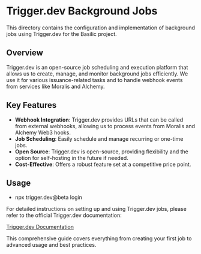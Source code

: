 # Trigger.dev Background Jobs

This directory contains the configuration and implementation of background jobs using Trigger.dev for the Basilic project.

## Overview

Trigger.dev is an open-source job scheduling and execution platform that allows us to create, manage, and monitor background jobs efficiently. We use it for various issuance-related tasks and to handle webhook events from services like Moralis and Alchemy.

## Key Features

- **Webhook Integration**: Trigger.dev provides URLs that can be called from external webhooks, allowing us to process events from Moralis and Alchemy Web3 hooks.
- **Job Scheduling**: Easily schedule and manage recurring or one-time jobs.
- **Open Source**: Trigger.dev is open-source, providing flexibility and the option for self-hosting in the future if needed.
- **Cost-Effective**: Offers a robust feature set at a competitive price point.

## Usage

- npx trigger.dev@beta login

For detailed instructions on setting up and using Trigger.dev jobs, please refer to the official Trigger.dev documentation:

[Trigger.dev Documentation](https://trigger.dev/docs)

This comprehensive guide covers everything from creating your first job to advanced usage and best practices.

